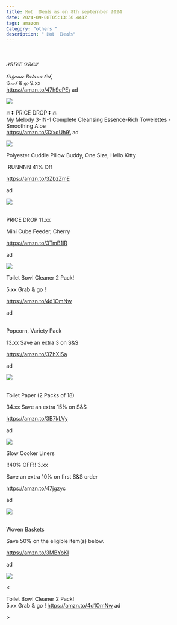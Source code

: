 ```yaml
---
title: ℍ𝕠𝕥  𝔻𝕖𝕒𝕝𝕤 𝕒𝕤 𝕠𝕟 𝟠𝕥𝕙 𝕤𝕖𝕡𝕥𝕖𝕞𝕓𝕖𝕣 𝟚𝟘𝟚𝟜
date: 2024-09-08T05:13:50.441Z
tags: amazon
Category: "others "
description: " ℍ𝕠𝕥  𝔻𝕖𝕒𝕝𝕤"
---
```

<!--StartFragment-->

\
\
 𝒫𝑅𝐼𝒞𝐸 𝒟𝑅𝒪𝒫 

𝒪𝓇𝑔𝒶𝓃𝒾𝒸 𝐵𝒶𝓉𝒶𝓃𝒶 𝒪𝒾𝓁,\
𝒢𝓇𝒶𝒷 & 𝑔𝑜 9.xx\
https://amzn.to/47h9ePE\
ad

<!--StartFragment-->

![](https://a.media-amazon.com/images/I/71J8u8BouoL._SL1500_.jpg)

<!--EndFragment-->

<!--StartFragment-->

🔥 ⏬ PRICE DROP ⏬ 🔥\
My Melody 3-IN-1 Complete Cleansing Essence-Rich Towelettes - Smoothing Aloe\
https://amzn.to/3XxdUh9\
ad 

<!--StartFragment-->

![](https://a.media-amazon.com/images/I/61ZnKO4u9VL._SL1500_.jpg)



<!--StartFragment-->

Polyester Cuddle Pillow Buddy, One Size, Hello Kitty 

 RUNNNN 41% Off 

https://amzn.to/3ZbzZmE 

ad

<!--StartFragment-->

![](https://a.media-amazon.com/images/I/81R+ezvyFfL._AC_SL1500_.jpg)



<!--StartFragment-->

\
PRICE DROP 11.xx

Mini Cube Feeder, Cherry 

https://amzn.to/3TmB1IR 

ad

<!--StartFragment-->

![](https://a.media-amazon.com/images/I/51cxIJlDUHL._AC_SL1000_.jpg)



<!--StartFragment-->

Toilet Bowl Cleaner 2 Pack!

5.xx Grab & go ! 

https://amzn.to/4d1OmNw 

ad

<!--StartFragment-->

\
Popcorn, Variety Pack

13.xx Save an extra 3 on S&S

https://amzn.to/3ZhXISa 

ad

<!--StartFragment-->

![](https://a.media-amazon.com/images/I/6191E+ffCSL._SL1500_.jpg)





<!--StartFragment-->

\
Toilet Paper (2 Packs of 18)

34.xx Save an extra 15% on S&S 

https://amzn.to/3B7kLVy 

ad

<!--StartFragment-->

![](https://a.media-amazon.com/images/I/81h4eas+DIL._AC_SL1500_.jpg)





<!--StartFragment-->

Slow Cooker Liners

!!40% OFF!! 3.xx

Save an extra 10% on first S&S order 

https://amzn.to/47jgzyc 

ad

<!--StartFragment-->

![](https://a.media-amazon.com/images/I/51K9uszpDLL._AC_SL1050_.jpg)



<!--StartFragment-->

\
Woven Baskets

Save 50% on the eligible item(s) below. 

https://amzn.to/3MBYoKI 

ad



<!--StartFragment-->

![](https://a.media-amazon.com/images/I/71gR0ZU4aWL._AC_SL1500_.jpg)

<!--EndFragment-->

<<!--StartFragment-->

Toilet Bowl Cleaner 2 Pack!\
5.xx Grab & go ! https://amzn.to/4d1OmNw ad

<!--EndFragment-->>